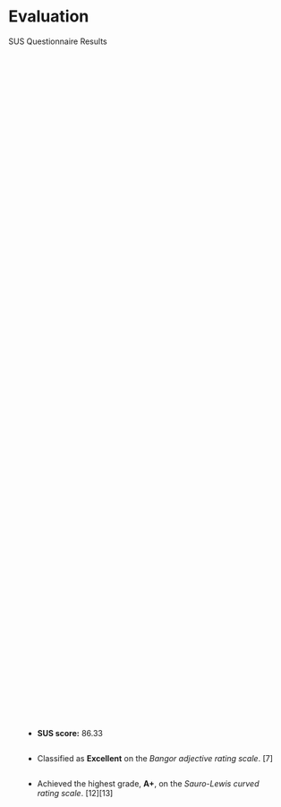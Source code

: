 # Evaluation

<p class='slide-subtitle'>SUS Questionnaire Results</p>

<div class='section-wrapper'>
  <div class='grey-shadow rounded-md'>
    <ul class='flex-list none'>
      <li class='check mb2'>
        <strong>SUS score:</strong> 86.33
      </li>
      <li class='check mb2'>
        Classified as <strong>Excellent</strong> on the <em>Bangor adjective rating scale</em>.
        <Link class='ref-link' to='21'>[7]</Link>
      </li>
      <li class='check'>
        Achieved the highest grade, <strong>A+</strong>, on the <em>Sauro-Lewis curved rating scale</em>.
        <Link class='ref-link' to='21'>[12]</Link><Link class='ref-link' to='22'>[13]</Link>
      </li>
    </ul>
  </div>
</div>

<style>
  .section-wrapper {
    display: flex;
    flex-direction: column;
    justify-content: center;
    align-items: center;
    height: 65%;
  }

  .section-wrapper div {
    max-width: max-content;
    padding: 2em;
  }

  li.mb2 {
    margin-bottom: 2em;
  }
</style>